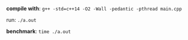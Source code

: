**compile with**: `g++ -std=c++14 -O2 -Wall -pedantic -pthread main.cpp`

run: `./a.out`

**benchmark**: `time ./a.out`
